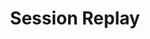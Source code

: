 ---
title: Session Replay
slug: 9fDE-session-replay
createdAt: 2021-09-10T17:54:08.000Z
updatedAt: 2022-08-18T22:36:12.000Z
---